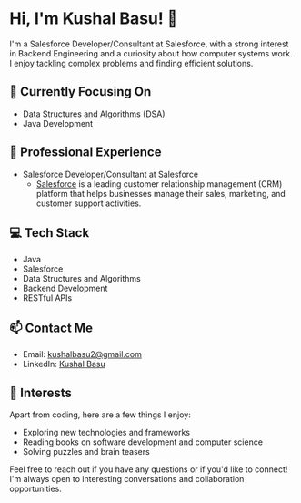 # Hi, I'm Kushal Basu! 👋

I'm a Salesforce Developer/Consultant at Salesforce, with a strong interest in Backend Engineering and a curiosity about how computer systems work. I enjoy tackling complex problems and finding efficient solutions. 

## 🌱 Currently Focusing On
- Data Structures and Algorithms (DSA)
- Java Development

## 💼 Professional Experience
- Salesforce Developer/Consultant at Salesforce
  - [Salesforce](https://www.salesforce.com/) is a leading customer relationship management (CRM) platform that helps businesses manage their sales, marketing, and customer support activities.

## 💻 Tech Stack
- Java
- Salesforce
- Data Structures and Algorithms
- Backend Development
- RESTful APIs

## 📫 Contact Me
- Email: kushalbasu2@gmail.com
- LinkedIn: [Kushal Basu](https://www.linkedin.com/in/kushalbasu/)

## 🌟 Interests
Apart from coding, here are a few things I enjoy:
- Exploring new technologies and frameworks
- Reading books on software development and computer science
- Solving puzzles and brain teasers

Feel free to reach out if you have any questions or if you'd like to connect! I'm always open to interesting conversations and collaboration opportunities.


<!---
KushalB/KushalB is a ✨ special ✨ repository because its `README.md` (this file) appears on your GitHub profile.
You can click the Preview link to take a look at your changes.
---->
